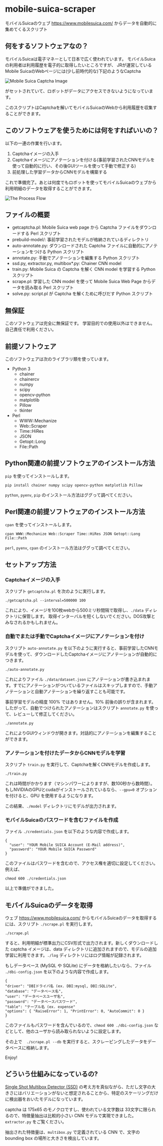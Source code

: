# mobile-suica-scraper

モバイルSuicaのウェブ https://www.mobilesuica.com/ からデータを自動的に集めてくるスクリプト

## 何をするソフトウェアなの？

モバイルSuicaは電子マネーとして日本で広く使われています。
モバイルSuicaの利用者は利用履歴を電子的に取得したいところですが、
JRが運営しているMobile SuicaのWebページには(少し前時代的な)下記のようなCaptcha

![Mobile Suica Captcha Image](https://github.com/survivor7777777/mobile-suica-scraper/blob/master/sample-Captcha.gif?raw=true)  

がセットされていて、ロボットがデータにアクセスできないようになっています。

このスクリプトはCaptchaを解いてモバイルSuicaのWebから利用履歴を収集することができます。

## このソフトウェアを使うためには何をすればいいの？

以下の一連の作業を行います。
1. Captchaイメージの入手
1. Captchaイメージにアノテーションを付ける(事前学習されたCNNモデルを使って自動的に行い、その後GUIツールを使って手動で修正する)
1. 前処理した学習データからCNNモデルを構築する

これで準備完了。あとは何度でもロボットを使ってモバイルSuicaのウェブから利用明細のデータを取得することができます。

![The Process Flow](https://github.com/survivor7777777/mobile-suica-scraper/blob/master/process-flow.png?raw=true)

## ファイルの概要

* getcaptcha.pl: Mobile Suica web page から Captcha ファイルをダウンロードする Perl スクリプト
* prebuild-model/: 事前学習されたモデルが格納されているディレクトリ
* auto-annotate.py: ダウンロードされた Captcha ファイルに自動的にアノテーションをつける Python スクリプト
* annotate.py: 手動でアノテーションを編集する Python スクリプト
* ssd.py, extractor.py, multibox*.py: Chainer CNN model
* train.py: Mobile Suica の Captcha を解く CNN model を学習する Python スクリプト
* scrape.pl: 学習した CNN model を使って Mobile Suica Web Page からデータを読み取る Perl スクリプト
* solve.py: script.pl が Captcha を解くために呼びだす Python スクリプト

## 無保証

このソフトウェアは完全に無保証です。
学習目的での使用以外はできません。
自己責任で利用ください。

## 前提ソフトウェア

このソフトウェアは次のライブラリ類を使っています。

* Python 3
  * chainer
  * chainercv
  * numpy
  * scipy
  * opencv-python
  * matplotlib
  * Pillow
  * tkinter
* Perl
  * WWW::Mechanize
  * Web::Scraper
  * Time::HiRes
  * JSON
  * Getopt::Long
  * File::Path

## Python関連の前提ソフトウェアのインストール方法

```pip``` を使ってインストールします。

    pip install chainer numpy scipy opencv-python matplotlib Pillow

```python```, ```pyenv```, ```pip``` のインストール方法はググって調べてください。

## Perl関連の前提ソフトウェアのインストール方法

```cpan``` を使ってインストールします。

    cpan WWW::Mechanize Web::Scraper Time::HiRes JSON Getopt::Long File::Path

```perl```, ```pyenv```, ```cpan``` のインストール方法はググって調べてください。

## セットアップ方法

### Captchaイメージの入手

スクリプト ```getcaptcha.pl``` を次のように実行します。

    ./getcaptcha.pl --interval=500000 100

これにより、イメージを100枚webから500ミリ秒間隔で取得し、```./data``` ディレクトリに保管します。
取得インターバルを短くしないでください。DOS攻撃とみなされるかもしれません。

### 自動でまたは手動でCaptchaイメージにアノテーションを付け

スクリプト ```auto-annotate.py``` を以下のように実行すると、事前学習したCNNモデルを使って、ダウンロードしたCaptchaイメージにアノテーションが自動的につきます。

    ./auto-annotate.py

これによりファイル ```./data/dataset.json``` にアノテーションが書き込まれます。すでにアノテーションがついているファイルはスキップしますので、手動アノテーションと自動アノテーションを繰り返すことも可能です。

事前学習モデルの精度 100% ではありません。10% 前後の誤りが含まれます。したがって、自動でつけられたアノテーションはスクリプト ```annotate.py``` を使って、レビューして修正してください。

    ./annotate.py

これによりGUIウィンドウが開きます。対話的にアノテーションを編集することができます。

### アノテーションを付けたデータからCNNモデルを学習

スクリプト ```train.py``` を実行して、Captchaを解くCNNモデルを作成します。

    ./train.py

これは時間がかかります（マシンパワーによりますが、数100秒から数時間）。もしNVIDIAのGPUとcudaがインストールされているなら、```--gpu=0``` オプションを付けると、GPU を使用するようになります。

この結果、```./model``` ディレクトリにモデルが出力されます。

### モバイルSuicaのパスワードを含むファイルを作成

ファイル ```./credentials.json``` を以下のような内容で作成します。

    {
      "user": "YOUR Mobile SUICA Account (E-Mail address)",
      "password": "YOUR Mobile SUICA Password"
    }

このファイルはパスワードを含むので、アクセス権を適切に設定してください。例えば、

    chmod 600 ./credentials.json

以上で準備ができました。

## モバイルSuicaのデータを取得

ウェブ https://www.mobilesuica.com/ からモバイルSuicaのデータを取得するには、スクリプト ```./scrape.pl``` を実行します。

    ./scrape.pl

すると、利用明細が標準出力にCSV形式で出力されます。新しくダウンロードした captcha イメージは、data ディレクトリに追加されますので、モデルの追加学習に利用できます。```./log``` ディレクトリにはログ情報が記録されます。

もしデータベース (MySQL や SQLite) にデータを格納したいなら、ファイル ```./dbi-config.json``` を以下のような内容で作成します。

	{
	"driver": "DBIドライバ名 (ex. DBI:mysql, DBI:SQLite",
	"database": "データベース名",
	"user": "データベースユーザ名",
	"password": "データベースパスワード",
	"table": "テーブル名 (ex. expense"
	"options": { "RaiseError": 1, "PrintError": 0, "AutoCommit": 0 }
	}

このファイルもパスワードを含んでいるので、```chmod 600 ./dbi-config.json``` などとして、他のユーザから読み取られないように設定します。

その上で　```./scrape.pl --db``` を実行すると、スクレーピングしたデータをデータベースに格納します。

Enjoy!

## どういう仕組みになっているの?

[Single Shot Multibox Detector (SSD)](https://arxiv.org/abs/1512.02325) の考え方を真似ながら、ただし文字の大きさにはバリエーションがないと想定されることから、特定のスケーリングだけに検出器をおいたモデルになっています。

captcha は 175x65 のモノクロですし、使われている文字数は 33文字に限られるので、特徴量抽出は比較的小さい CNN モデルで実現できました。```extractor.py``` をご覧ください。

抽出された特徴量は、```multibox.py``` で定義されている CNN で、文字の bounding box の場所と大きさを検出しています。

